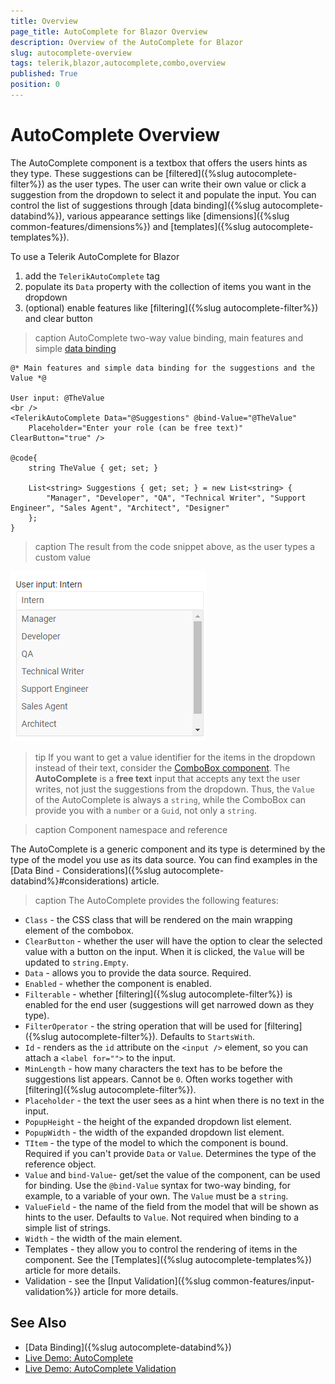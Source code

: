 ```yaml
---
title: Overview
page_title: AutoComplete for Blazor Overview
description: Overview of the AutoComplete for Blazor
slug: autocomplete-overview
tags: telerik,blazor,autocomplete,combo,overview
published: True
position: 0
---
```


# AutoComplete Overview

The AutoComplete component is a textbox that offers the users hints as they type. These suggestions can be [filtered]({%slug autocomplete-filter%}) as the user types. The user can write their own value or click a suggestion from the dropdown to select it and populate the input. You can control the list of suggestions through [data binding]({%slug autocomplete-databind%}), various appearance settings like [dimensions]({%slug common-features/dimensions%}) and [templates]({%slug autocomplete-templates%}).

To use a Telerik AutoComplete for Blazor

1. add the `TelerikAutoComplete` tag
1. populate its `Data` property with the collection of items you want in the dropdown
1. (optional) enable features like [filtering]({%slug autocomplete-filter%}) and clear button

>caption AutoComplete two-way value binding, main features and simple [data binding](data-bind)

````CSHTML
@* Main features and simple data binding for the suggestions and the Value *@

User input: @TheValue
<br />
<TelerikAutoComplete Data="@Suggestions" @bind-Value="@TheValue"
    Placeholder="Enter your role (can be free text)" ClearButton="true" />

@code{
    string TheValue { get; set; }

    List<string> Suggestions { get; set; } = new List<string> {
        "Manager", "Developer", "QA", "Technical Writer", "Support Engineer", "Sales Agent", "Architect", "Designer"
    };
}
````

>caption The result from the code snippet above, as the user types a custom value

![](images/autocomplete-overview.png)

>tip If you want to get a value identifier for the items in the dropdown instead of their text, consider the [ComboBox component](../combobox/overview). The **AutoComplete** is a **free text** input that accepts any text the user writes, not just the suggestions from the dropdown. Thus, the `Value` of the AutoComplete is always a `string`, while the ComboBox can provide you with a `number` or a `Guid`, not only a `string`.

>caption Component namespace and reference

The AutoComplete is a generic component and its type is determined by the type of the model you use as its data source. You can find examples in the [Data Bind - Considerations]({%slug autocomplete-databind%}#considerations) article.

>caption The AutoComplete provides the following features:

* `Class` - the CSS class that will be rendered on the main wrapping element of the combobox.
* `ClearButton` - whether the user will have the option to clear the selected value with a button on the input. When it is clicked, the `Value` will be updated to `string.Empty`.
* `Data` - allows you to provide the data source. Required.
* `Enabled` - whether the component is enabled.
* `Filterable` - whether [filtering]({%slug autocomplete-filter%}) is enabled for the end user (suggestions will get narrowed down as they type).
* `FilterOperator` - the string operation that will be used for [filtering]({%slug autocomplete-filter%}). Defaults to `StartsWith`.
* `Id` - renders as the `id` attribute on the `<input />` element, so you can attach a `<label for="">` to the input.
* `MinLength` - how many characters the text has to be before the suggestions list appears. Cannot be `0`. Often works together with [filtering]({%slug autocomplete-filter%}).
* `Placeholder` - the text the user sees as a hint when there is no text in the input.
* `PopupHeight` - the height of the expanded dropdown list element.
* `PopupWidth` - the width of the expanded dropdown list element.
* `TItem` - the type of the model to which the component is bound. Required if you can't provide `Data` or `Value`. Determines the type of the reference object.
* `Value` and `bind-Value`- get/set the value of the component, can be used for binding. Use the `@bind-Value` syntax for two-way binding, for example, to a variable of your own. The `Value` must be a `string`.
* `ValueField` - the name of the field from the model that will be shown as hints to the user. Defaults to `Value`. Not required when binding to a simple list of strings.
* `Width` - the width of the main element.
* Templates - they allow you to control the rendering of items in the component. See the [Templates]({%slug autocomplete-templates%}) article for more details.
* Validation - see the [Input Validation]({%slug common-features/input-validation%}) article for more details.


## See Also

  * [Data Binding]({%slug autocomplete-databind%})
  * [Live Demo: AutoComplete](https://demos.telerik.com/blazor-ui/autocomplete/overview)
  * [Live Demo: AutoComplete Validation](https://demos.telerik.com/blazor-ui/AutoComplete/validation)

